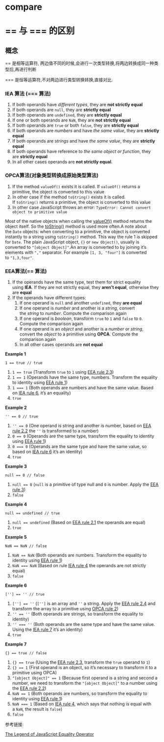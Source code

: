 # compare

# == 与 === 的区别

## 概念

== 是相等运算符, 两边值不同的时候,会进行一次类型转换,将两边转换成同一种类型后,再进行判断

=== 是恒等运算符,不对两边进行类型转换转换,直接对比.

### IEA 算法 (=== 算法)

1. If both operands have *different types*, they are **not strictly equal**
2. If both operands are `null`, they are **strictly equal**
3. If both operands are `undefined`, they are **strictly equal**
4. If one or both operands are `NaN`, they are **not strictly equal**
5. If both operands are `true` or both `false`, they are **strictly equal**
6. If both operands are *numbers* and have *the same value*, they are **strictly equal**
7. If both operands are *strings* and have *the same value*, they are **strictly equal**
8. If both operands have reference to *the same object or function*, they are **strictly equal**
9. In all other cases operands are **not strictly equal**.

### OPCA算法(对象类型转换成原始类型算法)

1. If the method `valueOf()` exists it is called. If `valueOf()` returns a primitive, the object is converted to this value
2. In other case if the method `toString()` exists it is called. If `toString()` returns a primitive, the object is converted to this value
3. In other case JavaScript throws an error: `TypeError: Cannot convert object to primitive value`

Most of the native objects when calling the [valueOf()](https://developer.mozilla.org/en/docs/Web/JavaScript/Reference/Global_Objects/Object/valueOf) method returns the object itself. So the [toString()](https://developer.mozilla.org/en-US/docs/Web/JavaScript/Reference/Global_Objects/Object/toString) method is used more often.A note about the `Date` objects: when converting to a primitive, the object is converted instantly to a string using `toString()` method. This way the rule 1 is skipped for `Date`. The plain JavaScript object, `{}` or `new Object()`, usually is converted to `"[object Object]"`.An array is converted to by joining it’s elements with `","` separator. For example `[1, 3, "four"]` is converted to `"1,3,four"`.

### EEA算法(== 算法)

1. If the operands have the same type, test them for strict equality using **IEA**. If they are not strictly equal, they **aren’t equal**, otherwise they are **equal**
2. If the operands have different types:
    1. If one operand is `null` and another `undefined`, they **are equal**
    2. If one operand is *number* and another is a *string*, convert the *string* to *number*. Compute the comparison again
    3. If one operand is *boolean*, transform `true` to `1` and `false` to `0`. Compute the comparison again
    4. If one operand is an *object* and another is a *number* or *string*, convert the *object* to a primitive using **OPCA**. Compute the comparison again
    5. In all other cases operands are **not equal**

**Example 1**

    1 == true // true

1. `1 == true` (Transform `true` to `1` using [EEA rule 2.3](https://dmitripavlutin.com/the-legend-of-javascript-equality-operator/#eea-2.3))
2. `1 == 1` (Operands have the same type, numbers. Transform the equality to identity using [EEA rule 1](https://dmitripavlutin.com/the-legend-of-javascript-equality-operator/#eea-1))
3. `1 === 1` (Both operands are numbers and have the same value. Based on [IEA rule 6](https://dmitripavlutin.com/the-legend-of-javascript-equality-operator/#iea-6), it’s an equality)
4. `true`

**Example 2**

    '' == 0 // true

1. `'' == 0` (One operand is string and another is number, based on [EEA rule 2.2](https://dmitripavlutin.com/the-legend-of-javascript-equality-operator/#eea-2.2) the `''` is transformed to a number)
2. `0 == 0` (Operands are the same type, transform the equality to identity using [EEA rule 1](https://dmitripavlutin.com/the-legend-of-javascript-equality-operator/#eea-1))
3. `0 === 0` (Operands are the same type and have the same value, so based on [IEA rule 6](https://dmitripavlutin.com/the-legend-of-javascript-equality-operator/#iea-6) it’s an identity)
4. `true`

**Example 3**

    null == 0 // false

1. `null == 0` (`null` is a primitive of type null and `0` is number. Apply the [EEA rule 3](https://dmitripavlutin.com/the-legend-of-javascript-equality-operator/#eea-3))
2. `false`

**Example 4**

    null == undefined // true

1. `null == undefined` (Based on [EEA rule 2.1](https://dmitripavlutin.com/the-legend-of-javascript-equality-operator/#eea-2.1) the operands are equal)
2. `true`

**Example 5**

    NaN == NaN // false

1. `NaN == NaN` (Both operands are numbers. Transform the equality to identity using [EEA rule 1](https://dmitripavlutin.com/the-legend-of-javascript-equality-operator/#eea-1))
2. `NaN === NaN` (Based on rule [IEA rule 4](https://dmitripavlutin.com/the-legend-of-javascript-equality-operator/#iea-4) the operands are not strictly equal)
3. `false`

**Example 6**

    [''] == '' // true

1. `[''] == ''` (`['']` is an array and `''` a string. Apply the [EEA rule 2.4](https://dmitripavlutin.com/the-legend-of-javascript-equality-operator/#eea-2.4) and transform the array to a primitive using [OPCA rule 2](https://dmitripavlutin.com/the-legend-of-javascript-equality-operator/#opca-2))
2. `'' == ''` (Both operands are strings, so transform the equality to identity)
3. `'' === ''` (Both operands are the same type and have the same value. Using the [IEA rule 7](https://dmitripavlutin.com/the-legend-of-javascript-equality-operator/#iea-7) it’s an identity)
4. `true`

**Example 7**

    {} == true // false

1. `{} == true` (Using the [EEA rule 2.3](https://dmitripavlutin.com/the-legend-of-javascript-equality-operator/#eea-2.3), transform the `true` operand to `1`)
2. `{} == 1` (First operand is an object, so it’s necessary to transform it to a primitive using OPCA)
3. `"[object Object]" == 1` (Because first operand is a string and second a number, we need to transform the `"[object Object]"` to a number using the [EEA rule 2.2](https://dmitripavlutin.com/the-legend-of-javascript-equality-operator/#eea-2.2))
4. `NaN == 1` (Both operands are numbers, so transform the equality to identity using [EEA rule 1](https://dmitripavlutin.com/the-legend-of-javascript-equality-operator/#eea-1))
5. `NaN === 1` (Based on [IEA rule 4](https://dmitripavlutin.com/the-legend-of-javascript-equality-operator/#iea-4), which says that nothing is equal with a `NaN`, the result is `false`)
6. `false`

参考链接: 

[](https://blog.csdn.net/chenchunlin526/article/details/78850171)

[The Legend of JavaScript Equality Operator](https://dmitripavlutin.com/the-legend-of-javascript-equality-operator/#eea-3)
